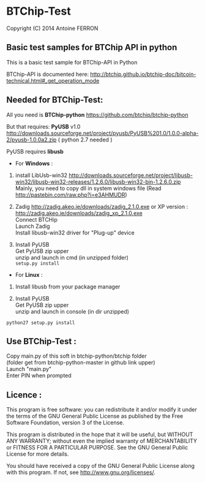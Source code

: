 BTChip-Test
===========
Copyright (C) 2014  Antoine FERRON

Basic test samples for BTChip API in python
-------------------------------------------

This is a basic test sample for BTChip-API in Python

BTChip-API is documented here:
http://btchip.github.io/btchip-doc/bitcoin-technical.html#_get_operation_mode


Needed for BTChip-Test:
-----------------------
All you need is **BTChip-python**
https://github.com/btchip/btchip-python

But that requires:
**PyUSB** v1.0 http://downloads.sourceforge.net/project/pyusb/PyUSB%201.0/1.0.0-alpha-2/pyusb-1.0.0a2.zip
( python 2.7 needed )

PyUSB requires **libusb**
  
  
  
- For **Windows** :

1) install LibUsb-win32
http://downloads.sourceforge.net/project/libusb-win32/libusb-win32-releases/1.2.6.0/libusb-win32-bin-1.2.6.0.zip
Mainly, you need to copy dll in system windows file (Read http://pastebin.com/raw.php?i=e3AHMUDR)

2) Zadig
http://zadig.akeo.ie/downloads/zadig_2.1.0.exe
or XP version : http://zadig.akeo.ie/downloads/zadig_xp_2.1.0.exe  
Connect BTCHip  
Launch Zadig  
Install libusb-win32 driver for "Plug-up" device  

3) Install PyUSB  
Get PyUSB zip upper  
unzip and launch in cmd (in unzipped folder)  
```setup.py install```  
  
  
  
- For **Linux** :

1) Install libusb from your package manager

2) Install PyUSB  
Get PyUSB zip upper  
unzip and launch in console (in dir unzipped)  
  
```python27 setup.py install```


Use BTChip-Test :
-----------------
Copy main.py of this soft in btchip-python/btchip folder  
(folder get from btchip-python-master in github link upper)  
Launch "main.py"  
Enter PIN when prompted  


Licence :
----------
This program is free software: you can redistribute it and/or modify
it under the terms of the GNU General Public License as published by
the Free Software Foundation, version 3 of the License.

This program is distributed in the hope that it will be useful,
but WITHOUT ANY WARRANTY; without even the implied warranty of
MERCHANTABILITY or FITNESS FOR A PARTICULAR PURPOSE.  See the
GNU General Public License for more details.

You should have received a copy of the GNU General Public License
along with this program.  If not, see <http://www.gnu.org/licenses/>.
